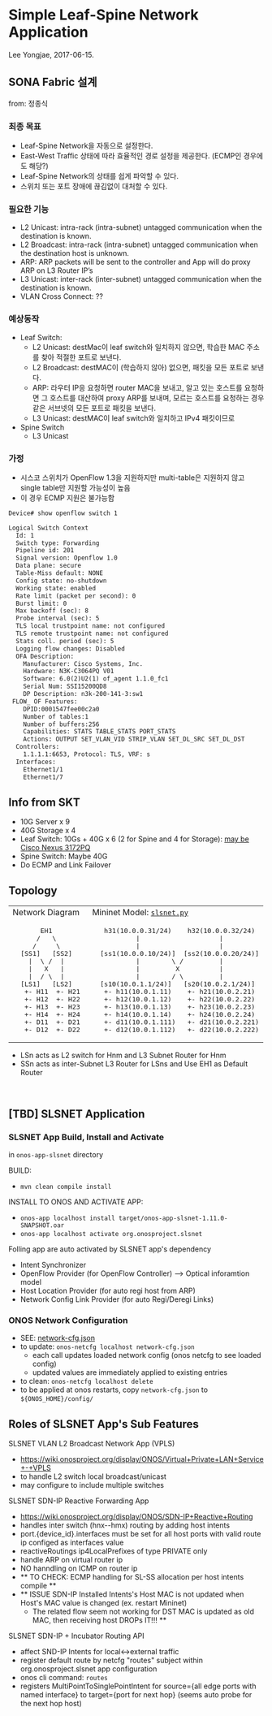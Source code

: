 # Simple Leaf-Spine Network Application
Lee Yongjae, 2017-06-15.



## SONA Fabric 설계
from: 정종식

### 최종 목표
- Leaf-Spine Network을 자동으로 설정한다.
- East-West Traffic 상태에 따라 효율적인 경로 설정을 제공한다. (ECMP인 경우에도 해당?)
- Leaf-Spine Network의 상태를 쉽게 파악할 수 있다.
- 스위치 또는 포트 장애에 끊김없이 대처할 수 있다.

### 필요한 기능
- L2 Unicast: intra-rack (intra-subnet) untagged communication when the destination is known.
- L2 Broadcast: intra-rack (intra-subnet) untagged communication when the destination host is unknown.
- ARP: ARP packets will be sent to the controller and App will do proxy ARP on L3 Router IP’s
- L3 Unicast: inter-rack (inter-subnet) untagged communication when the destination is known.
- VLAN Cross Connect: ?? 

### 예상동작
- Leaf Switch:
  - L2 Unicast: destMac이 leaf switch와 일치하지 않으면, 학습한 MAC 주소를 찾아 적절한 포트로 보낸다.
  - L2 Broadcast: destMAC이 (학습하지 않아) 없으면, 패킷을 모든 포트로 보낸다.
  - ARP: 라우터 IP응 요청하면 router MAC을 보내고, 알고 있는 호스트를 요청하면 그 호스트를 대산하여 proxy ARP를 보내며, 모르는 호스트를 요청하는 경우 같은 서브넷의 모든 포트로 패킷을 보낸다.
  - L3 Unicast: destMAC이 leaf switch와 일치하고 IPv4 패킷이므로 
- Spine Switch
  - L3 Unicast

### 가정
- 시스코 스위치가 OpenFlow 1.3을 지원하지만 multi-table은 지원하지 않고 single table만 지원할 가능성이 높음
- 이 경우 ECMP 지원은 불가능함
 
```txt
Device# show openflow switch 1

Logical Switch Context
  Id: 1
  Switch type: Forwarding
  Pipeline id: 201
  Signal version: Openflow 1.0
  Data plane: secure
  Table-Miss default: NONE
  Config state: no-shutdown
  Working state: enabled
  Rate limit (packet per second): 0
  Burst limit: 0
  Max backoff (sec): 8
  Probe interval (sec): 5
  TLS local trustpoint name: not configured
  TLS remote trustpoint name: not configured
  Stats coll. period (sec): 5
  Logging flow changes: Disabled
  OFA Description:
    Manufacturer: Cisco Systems, Inc.
    Hardware: N3K-C3064PQ V01
    Software: 6.0(2)U2(1) of_agent 1.1.0_fc1
    Serial Num: SSI15200QD8
    DP Description: n3k-200-141-3:sw1
 FLOW_ OF Features:
    DPID:0001547fee00c2a0
    Number of tables:1
    Number of buffers:256
    Capabilities: STATS TABLE_STATS PORT_STATS
    Actions: OUTPUT SET_VLAN_VID STRIP_VLAN SET_DL_SRC SET_DL_DST
  Controllers:
    1.1.1.1:6653, Protocol: TLS, VRF: s
  Interfaces:
    Ethernet1/1
    Ethernet1/7
```


## Info from SKT

- 10G Server x 9
- 40G Storage x 4
- Leaf Switch: 10Gs + 40G x 6 (2 for Spine and 4 for Storage): [may be Cisco Nexus 3172PQ](http://www.cisco.com/c/en/us/td/docs/switches/datacenter/nexus/openflow/b_openflow_agent_nxos_1_3/Cisco_Plug_in_for_OpenFlow.html)
- Spine Switch: Maybe 40G
- Do ECMP and Link Failover



## Topology

<table>
<tr><td>
Network Diagram
</td><td>
Mininet Model: <a href="slsnet.py"><code>slsnet.py</code></a>
</td></tr>
<tr><td>
<pre>
       EH1
      /   \
     /     \
  [SS1]   [SS2]
    |  \ /  |
    |   X   |
    |  / \  |
  [LS1]   [LS2]
   +- H11  +- H21
   +- H12  +- H22
   +- H13  +- H23
   +- H14  +- H24
   +- D11  +- D21
   +- D12  +- D22 
</pre></td>
<td><pre>
   h31(10.0.0.31/24)    h32(10.0.0.32/24)
           |                    |
           |                    |
  [ss1(10.0.0.10/24)]  [ss2(10.0.0.20/24)]
           |        \ /         |
           |         X          |
           |        / \         |
  [s10(10.0.1.1/24)]   [s20(10.0.2.1/24)]
   +- h11(10.0.1.11)    +- h21(10.0.2.21)
   +- h12(10.0.1.12)    +- h22(10.0.2.22)
   +- h13(10.0.1.13)    +- h23(10.0.2.23)
   +- h14(10.0.1.14)    +- h24(10.0.2.24)
   +- d11(10.0.1.111)   +- d21(10.0.2.221)
   +- d12(10.0.1.112)   +- d22(10.0.2.222)
</pre></td></tr>
</table>

- LSn acts as L2 switch for Hnm and L3 Subnet Router for Hnm  
- SSn acts as inter-Subnet L3 Router for LSns and Use EH1 as Default Router


<br/>

## [TBD] SLSNET Application


### SLSNET App Build, Install and Activate

in `onos-app-slsnet` directory

BUILD:
- `mvn clean compile install`

INSTALL TO ONOS AND ACTIVATE APP:
- `onos-app localhost install target/onos-app-slsnet-1.11.0-SNAPSHOT.oar`
- `onos-app localhost activate org.onosproject.slsnet`

Folling app are auto activated by SLSNET app's dependency
- Intent Synchronizer
- OpenFlow Provider (for OpenFlow Controller) --> Optical inforamtion model
- Host Location Provider (for auto regi host from ARP)
- Network Config Link Provider (for auto Regi/Deregi Links)


### ONOS Network Configuration

- SEE: [network-cfg.json](network-cfg.json)
- to update: `onos-netcfg localhost network-cfg.json`
  - each call updates loaded network config (onos netcfg to see loaded config)
  - updated values are immediately applied to existing entries
- to clean: `onos-netcfg localhost delete`
- to be applied at onos restarts, copy `network-cfg.json` to `${ONOS_HOME}/config/`


<!-- EXPECTED FUTURE CONIFUGRATION TO-BE
```none

  "devices":{
    "of:0000000000000001":{ "basic":{ "name":"SS1", "latitude":40, "longitude":-100 } },
    "of:0000000000000002":{ "basic":{ "name":"SS2", "latitude":40, "longitude":-90  } },
    "of:000000000000000a":{ "basic":{ "name":"LS1", "latitude":35, "longitude":-100 } },
    "of:0000000000000014":{ "basic":{ "name":"LS2", "latitude":35, "longitude":-90  } }
  },

  "ports" : {
    "of:0000000000000001/1" : { "interfaces" : [ { "name" : "SS1_LS1" } ] },
    "of:0000000000000001/2" : { "interfaces" : [ { "name" : "SS1_LS2" } ] },
    "of:0000000000000001/3" : { "interfaces" : [ { "name" : "SS1_h31" } ] },
    
    "of:0000000000000002/1" : { "interfaces" : [ { "name" : "SS2_LS1" } ] },
    "of:0000000000000002/2" : { "interfaces" : [ { "name" : "SS2_LS2" } ] },
    "of:0000000000000002/3" : { "interfaces" : [ { "name" : "SS2_h32" } ] },

    "of:000000000000000a/1" : { "interfaces" : [ { "name" : "h11" } ] },
    "of:000000000000000a/2" : { "interfaces" : [ { "name" : "h12" } ] },
    "of:000000000000000a/3" : { "interfaces" : [ { "name" : "h13" } ] },
    "of:000000000000000a/4" : { "interfaces" : [ { "name" : "h14" } ] },
    "of:000000000000000a/5" : { "interfaces" : [ { "name" : "d11" } ] },
    "of:000000000000000a/6" : { "interfaces" : [ { "name" : "d12" } ] },
    "of:000000000000000a/7" : { "interfaces" : [ { "name" : "LS1_SS1" } ] },
    "of:000000000000000a/8" : { "interfaces" : [ { "name" : "LS1_SS2" } ] },
  
    "of:0000000000000014/1" : { "interfaces" : [ { "name" : "h21" } ] },
    "of:0000000000000014/2" : { "interfaces" : [ { "name" : "h22" } ] },
    "of:0000000000000014/3" : { "interfaces" : [ { "name" : "h23" } ] },
    "of:0000000000000014/4" : { "interfaces" : [ { "name" : "h24" } ] },
    "of:0000000000000014/5" : { "interfaces" : [ { "name" : "d21" } ] },
    "of:0000000000000014/6" : { "interfaces" : [ { "name" : "d22" } ] },
    "of:0000000000000014/7" : { "interfaces" : [ { "name" : "LS2_SS1" } ] },
    "of:0000000000000014/8" : { "interfaces" : [ { "name" : "LS2_SS2" } ] }
  },

  "apps" : {
    "org.onosproject.slsnet" : {
      "subnetList" : [
        {
          "interfaces" : ["h11", "h12", "h13", "h14", "d11", "d12" ],
          "ipv4" : { "prefix" : "10.0.1.0/24", "gatewayIp" : "10.0.1.1", "gatewayMac" : "00:00:00:00:01:01" }
        },
        {
          "interfaces" : ["h21", "h22", "h23", "h24", "d21", "d22" ],
          "ipv4" : { "prefix" : "10.0.2.0/24", "gatewayIp" : "10.0.2.1", "gatewayMac" : "00:00:00:00:02:01" }
        }
      ]
      "ipv4GatewayList" : [
        { "prefix" : "0.0.0.0/0", "gatewayIp" : "10.0.0.31" }
      ]
    }
  }
  
```
-->


## Roles of SLSNET App's Sub Features

SLSNET VLAN L2 Broadcast Network App (VPLS)
- https://wiki.onosproject.org/display/ONOS/Virtual+Private+LAN+Service+-+VPLS
- to handle L2 switch local broadcast/unicast
- may configure to include multiple switches

SLSNET SDN-IP Reactive Forwarding App
- https://wiki.onosproject.org/display/ONOS/SDN-IP+Reactive+Routing
- handles inter switch (hnx--hmx) routing by adding host intents
- port.{device_id}.interfaces must be set for all host ports
  with valid route ip configed as interfaces value
- reactiveRoutings ip4LocalPrefixes of type PRIVATE only
- handle ARP on virtual router ip
- NO hanndling on ICMP on router ip  
- ** TO CHECK: ECMP handling for SL-SS allocation per host intents compile **
- ** ISSUE SDN-IP Installed Intents's Host MAC is not updated when Host's MAC value is changed (ex. restart Mininet)
  - The related flow seem not working for DST MAC is updated as old MAC, then receiving host DROPs IT!!! **

SLSNET SDN-IP + Incubator Routing API
- affect SND-IP Intents for local<->external traffic
- register default route by netcfg "routes" subject within org.onosproject.slsnet app configuration
- onos cli command: `routes`
- registers MultiPointToSinglePointIntent for source={all edge ports with named interface} to target={port for next hop}
  (seems auto probe for the next hop host)

